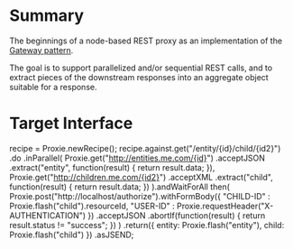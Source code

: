 Summary
=======

The beginnings of a node-based REST proxy as an implementation of the [Gateway pattern](http://martinfowler.com/eaaCatalog/gateway.html).

The goal is to support parallelized and/or sequential REST calls, and to extract pieces of the downstream responses into an aggregate object suitable for a response.

Target Interface
================

recipe = Proxie.newRecipe();
recipe.against.get("/entity/{id}/child/{id2}")
	.do
	.inParallel(
		Proxie.get("http://entities.me.com/{id}")
			.acceptJSON
			.extract("entity", function(result) {
				return result.data;	
			}),
		Proxie.get("http://children.me.com/{id2}")
			.acceptXML
			.extract("child", function(result) {
				return result.data;
			})
	).andWaitForAll
	then(
		Proxie.post("http://localhost/authorize").withFormBody({
				"CHILD-ID" : Proxie.flash("child").resourceId,
				"USER-ID" : Proxie.requestHeader("X-AUTHENTICATION")
			})
			.acceptJSON
			.abortIf(function(result) {
				return result.status != "success";
			})
	)
	.return({
		entity: Proxie.flash("entity"),
		child: Proxie.flash("child")
	})
	.asJSEND;
